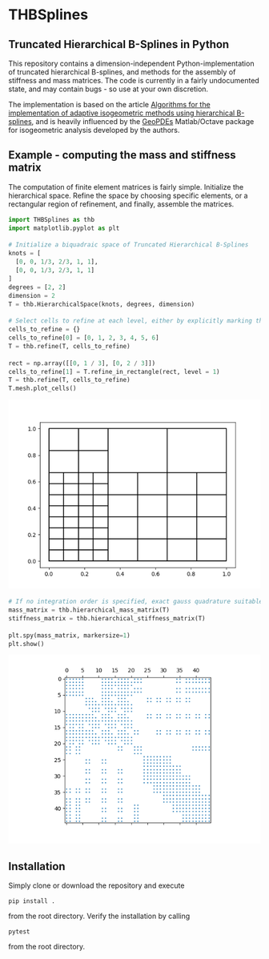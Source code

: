 # THBSplines

## Truncated Hierarchical B-Splines in Python

This repository contains a dimension-independent Python-implementation of truncated hierarchical B-splines, and methods for the assembly of stiffness
and mass matrices. The code is currently in a fairly undocumented state, and may contain bugs - so use at your own discretion.

The implementation is based on the article [Algorithms for the implementation of adaptive isogeometric methods using hierarchical B-splines](https://doi.org/10.1016/j.apnum.2017.08.006),
and is heavily influenced by the [GeoPDEs](http://rafavzqz.github.io/geopdes/) Matlab/Octave package for isogeometric analysis developed by the authors.

## Example - computing the mass and stiffness matrix

The computation of finite element matrices is fairly simple. Initialize the hierarchical space. Refine the space by choosing specific elements, or a rectangular region of refinement, and finally, assemble the matrices.

```python
import THBSplines as thb
import matplotlib.pyplot as plt

# Initialize a biquadraic space of Truncated Hierarchical B-Splines
knots = [
  [0, 0, 1/3, 2/3, 1, 1],
  [0, 0, 1/3, 2/3, 1, 1]
]
degrees = [2, 2]
dimension = 2
T = thb.HierarchicalSpace(knots, degrees, dimension)

# Select cells to refine at each level, either by explicitly marking the elements, or by choosing a rectangular region.
cells_to_refine = {}
cells_to_refine[0] = [0, 1, 2, 3, 4, 5, 6]
T = thb.refine(T, cells_to_refine)

rect = np.array([[0, 1 / 3], [0, 2 / 3]])
cells_to_refine[1] = T.refine_in_rectangle(rect, level = 1)
T = thb.refine(T, cells_to_refine)
T.mesh.plot_cells()
```

![](THBSplines/images/refined_mesh.png)

```python
# If no integration order is specified, exact gauss quadrature suitable for the given basis is used.
mass_matrix = thb.hierarchical_mass_matrix(T)
stiffness_matrix = thb.hierarchical_stiffness_matrix(T)

plt.spy(mass_matrix, markersize=1)
plt.show()
```

![](THBSplines/images/mass_matrix.png)

## Installation

Simply clone or download the repository and execute

```shell
pip install .
```

from the root directory. Verify the installation by calling 

```shell
pytest
```
from the root directory. 

